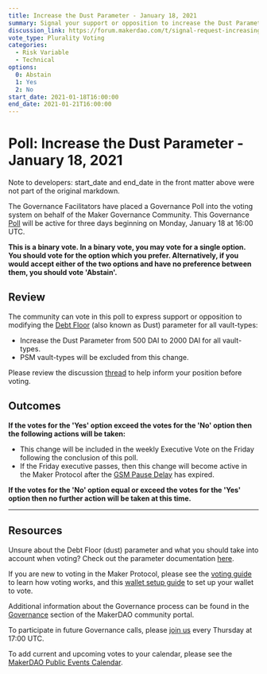 ```yaml
---
title: Increase the Dust Parameter - January 18, 2021
summary: Signal your support or opposition to increase the Dust Parameter from 500 DAI to 2000 DAI for all vault-types.
discussion_link: https://forum.makerdao.com/t/signal-request-increasing-dust-parameter/5963
vote_type: Plurality Voting
categories:
  - Risk Variable
  - Technical
options:
  0: Abstain
  1: Yes
  2: No
start_date: 2021-01-18T16:00:00
end_date: 2021-01-21T16:00:00
---
```


# Poll: Increase the Dust Parameter - January 18, 2021

Note to developers: start_date and end_date in the front matter above were not part of the original markdown.

The Governance Facilitators have placed a Governance Poll into the voting system on behalf of the Maker Governance Community. This Governance [Poll](https://community-development.makerdao.com/en/learn/governance/on-chain-gov) will be active for three days beginning on Monday, January 18 at 16:00 UTC.

**This is a binary vote. In a binary vote, you may vote for a single option. You should vote for the option which you prefer. Alternatively, if you would accept either of the two options and have no preference between them, you should vote 'Abstain'.**

## Review

The community can vote in this poll to express support or opposition to modifying the [Debt Floor](https://community-development.makerdao.com/en/learn/governance/param-debt-floor) (also known as Dust) parameter for all vault-types:

- Increase the Dust Parameter from 500 DAI to 2000 DAI for all vault-types.
- PSM vault-types will be excluded from this change.

Please review the discussion [thread](https://forum.makerdao.com/t/signal-request-increasing-dust-parameter/5963) to help inform your position before voting.

## Outcomes

**If the votes for the 'Yes' option exceed the votes for the 'No' option then the following actions will be taken:**

- This change will be included in the weekly Executive Vote on the Friday following the conclusion of this poll.
- If the Friday executive passes, then this change will become active in the Maker Protocol after the [GSM Pause Delay](https://community-development.makerdao.com/en/learn/governance/param-gsm-pause-delay) has expired.

**If the votes for the 'No' option equal or exceed the votes for the 'Yes' option then no further action will be taken at this time.**

---

## Resources

Unsure about the Debt Floor (dust) parameter and what you should take into account when voting? Check out the parameter documentation [here](https://community-development.makerdao.com/en/learn/governance/param-debt-floor).

If you are new to voting in the Maker Protocol, please see the [voting guide](https://community-development.makerdao.com/en/learn/governance/how-voting-works/) to learn how voting works, and this [wallet setup guide](https://community-development.makerdao.com/en/learn/governance/voting-setup/) to set up your wallet to vote.

Additional information about the Governance process can be found in the [Governance](https://community-development.makerdao.com/en/learn/governance) section of the MakerDAO community portal.

To participate in future Governance calls, please [join us](https://github.com/makerdao/community/tree/master/governance/governance-and-risk-meetings) every Thursday at 17:00 UTC.

To add current and upcoming votes to your calendar, please see the [MakerDAO Public Events Calendar](https://calendar.google.com/calendar/embed?src=makerdao.com_3efhm2ghipksegl009ktniomdk%40group.calendar.google.com&ctz=UTC&mode=week&showCalendars=0&showPrint=0).
